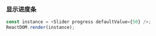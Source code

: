 ### 显示进度条

<!--start-code-->

```js
const instance = <Slider progress defaultValue={50} />;
ReactDOM.render(instance);
```

<!--end-code-->
